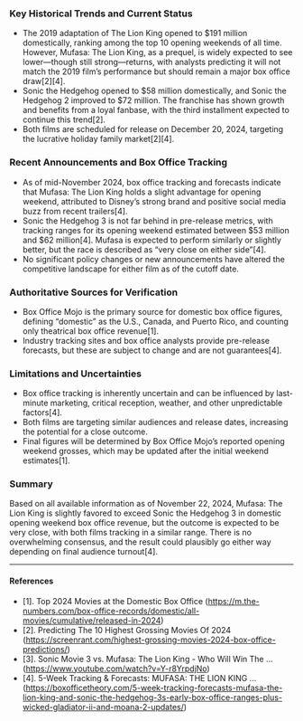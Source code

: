 ### Key Historical Trends and Current Status

- The 2019 adaptation of The Lion King opened to $191 million domestically, ranking among the top 10 opening weekends of all time. However, Mufasa: The Lion King, as a prequel, is widely expected to see lower—though still strong—returns, with analysts predicting it will not match the 2019 film’s performance but should remain a major box office draw[2][4].
- Sonic the Hedgehog opened to $58 million domestically, and Sonic the Hedgehog 2 improved to $72 million. The franchise has shown growth and benefits from a loyal fanbase, with the third installment expected to continue this trend[2].
- Both films are scheduled for release on December 20, 2024, targeting the lucrative holiday family market[2][4].

### Recent Announcements and Box Office Tracking

- As of mid-November 2024, box office tracking and forecasts indicate that Mufasa: The Lion King holds a slight advantage for opening weekend, attributed to Disney’s strong brand and positive social media buzz from recent trailers[4].
- Sonic the Hedgehog 3 is not far behind in pre-release metrics, with tracking ranges for its opening weekend estimated between $53 million and $62 million[4]. Mufasa is expected to perform similarly or slightly better, but the race is described as “very close on either side”[4].
- No significant policy changes or new announcements have altered the competitive landscape for either film as of the cutoff date.

### Authoritative Sources for Verification

- Box Office Mojo is the primary source for domestic box office figures, defining “domestic” as the U.S., Canada, and Puerto Rico, and counting only theatrical box office revenue[1].
- Industry tracking sites and box office analysts provide pre-release forecasts, but these are subject to change and are not guarantees[4].

### Limitations and Uncertainties

- Box office tracking is inherently uncertain and can be influenced by last-minute marketing, critical reception, weather, and other unpredictable factors[4].
- Both films are targeting similar audiences and release dates, increasing the potential for a close outcome.
- Final figures will be determined by Box Office Mojo’s reported opening weekend grosses, which may be updated after the initial weekend estimates[1].

### Summary

Based on all available information as of November 22, 2024, Mufasa: The Lion King is slightly favored to exceed Sonic the Hedgehog 3 in domestic opening weekend box office revenue, but the outcome is expected to be very close, with both films tracking in a similar range. There is no overwhelming consensus, and the result could plausibly go either way depending on final audience turnout[4].

---

#### References

- [1]. Top 2024 Movies at the Domestic Box Office (https://m.the-numbers.com/box-office-records/domestic/all-movies/cumulative/released-in-2024)
- [2]. Predicting The 10 Highest Grossing Movies Of 2024 (https://screenrant.com/highest-grossing-movies-2024-box-office-predictions/)
- [3]. Sonic Movie 3 vs. Mufasa: The Lion King - Who Will Win The ... (https://www.youtube.com/watch?v=Y-r8YrpdjNo)
- [4]. 5-Week Tracking & Forecasts: MUFASA: THE LION KING ... (https://boxofficetheory.com/5-week-tracking-forecasts-mufasa-the-lion-king-and-sonic-the-hedgehog-3s-early-box-office-ranges-plus-wicked-gladiator-ii-and-moana-2-updates/)